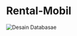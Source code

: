 # Rental-Mobil


![Desain Databasae ](https://github.com/IDUKA-PT-PundiMasBerjaya/Rental-Mobil/assets/153041331/8c653454-2f0d-499c-ab90-c69688b517e7)
